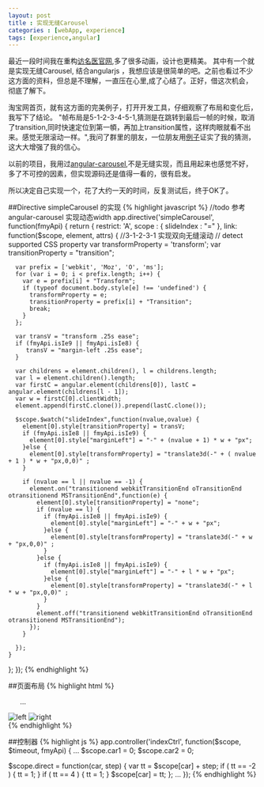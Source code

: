 ```yaml
---
layout: post
title : 实现无缝Carousel
categories : [webApp, experience]
tags: [experience,angular]
---
```


最近一段时间我在重构[访名医官网](http://vzhen.com/#!/),多了很多动画，设计也更精美。 其中有一个就是实现无缝Carousel, 结合angularjs ，我想应该是很简单的吧。之前也看过不少这方面的资料，但总是不理解，一直压在心里,成了心结了。正好，借这次机会，彻底了解下。

淘宝网首页，就有这方面的完美例子，打开开发工具，仔细观察了布局和变化后，我写下了结论。
"帧布局是5-1-2-3-4-5-1,猜测是在跳转到最后一帧的时候，取消了transition,同时快速定位到第一幁，再加上transition属性，这样肉眼就看不出来。感觉无限滚动一样。",我问了群里的朋友，一位朋友用[例子](http://jsbin.com/pudiruwo/3/edit)证实了我的猜测，这大大增强了我的信心。

以前的项目，我用过[angular-carousel](https://github.com/revolunet/angular-carousel),不是无缝实现，而且用起来也感觉不好，多了不可控的因素，但实现源码还是值得一看的，很有启发。

所以决定自己实现一个，花了大约一天的时间，反复测试后，终于OK了。

##Directive simpleCarousel 的实现
{% highlight javascript %}
//todo 参考angular-carousel 实现动态width
app.directive('simpleCarousel', function(fmyApi) {
  return {
    restrict: 'A',
    scope : { slideIndex : "=" },
    link: function($scope, element, attrs) {
      //3-1-2-3-1 实现双向无缝滚动
      // detect supported CSS property
      var transformProperty = 'transform';
      var transitionProperty = "transition";

      var prefix = ['webkit', 'Moz', 'O', 'ms'];
      for (var i = 0; i < prefix.length; i++) {
        var e = prefix[i] + "Transform";
        if (typeof document.body.style[e] !== 'undefined') {
          transformProperty = e;
          transitionProperty = prefix[i] + "Transition";
          break;
        }
      };

      var transV = "transform .25s ease";
      if (fmyApi.isIe9 || fmyApi.isIe8) {
         transV = "margin-left .25s ease";
      }

      var childrens = element.children(), l = childrens.length;
      var l = element.children().length;
      var firstC = angular.element(childrens[0]), lastC = angular.element(childrens[l - 1]);
      var w = firstC[0].clientWidth;
      element.append(firstC.clone()).prepend(lastC.clone());

      $scope.$watch("slideIndex",function(nvalue,ovalue) {
        element[0].style[transitionProperty] = transV;
        if (fmyApi.isIe8 || fmyApi.isIe9) {
          element[0].style["marginLeft"] = "-" + (nvalue + 1) * w + "px";
        }else {
          element[0].style[transformProperty] = "translate3d(-" + ( nvalue + 1 ) * w + "px,0,0)" ;
        }

        if (nvalue == l || nvalue == -1) {
          element.on("transitionend webkitTransitionEnd oTransitionEnd otransitionend MSTransitionEnd",function(e) {
            element[0].style[transitionProperty] = "none";
            if (nvalue == l) {
              if (fmyApi.isIe8 || fmyApi.isIe9) {
                element[0].style["marginLeft"] = "-" + w + "px";
              }else {
                element[0].style[transformProperty] = "translate3d(-" + w + "px,0,0)" ;
              }
            }else {
              if (fmyApi.isIe8 || fmyApi.isIe9) {
                element[0].style["marginLeft"] = "-" + l * w + "px";
              }else {
                element[0].style[transformProperty] = "translate3d(-" + l * w + "px,0,0)" ;
              }
            }
            element.off("transitionend webkitTransitionEnd oTransitionEnd otransitionend MSTransitionEnd");
          });
        }

      });
    }
  };
});
{% endhighlight %}

##页面布局
{% highlight html %}
      <div class='carousel-wrapper'>
        <ul class="carousel-cnt" simple-carousel slide-index='car1' ng-class='[car1Active,"c" + car1]'>
        ...
        </ul>
        <img class='prev' src="images/v2/left.png" alt="left" ng-click='direct("car1",-1)'>
        <img class='next' src="images/v2/right.png"  alt="right" ng-click='direct("car1",1)'>
      </div>
{% endhighlight %}

##控制器
{% highlight js %}
app.controller('indexCtrl', function($scope, $timeout, fmyApi) {
...
  $scope.car1 = 0;
  $scope.car2 = 0;

  $scope.direct = function(car, step) {
    var tt = $scope[car] + step;
    if ( tt == -2 ) {
      tt = 1;
    }
    if ( tt == 4 ) {
      tt = 1;
    }
    $scope[car] = tt;
  };
...
});
{% endhighlight %}
